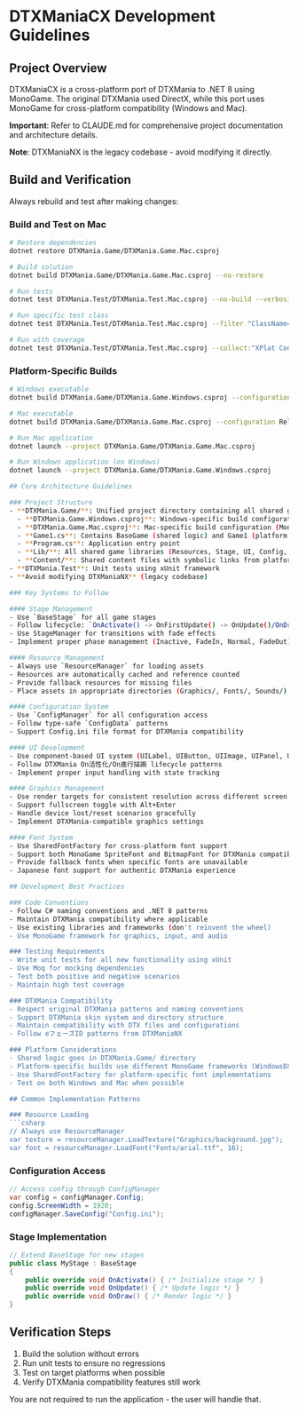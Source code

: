 # DTXManiaCX Development Guidelines

## Project Overview
DTXManiaCX is a cross-platform port of DTXMania to .NET 8 using MonoGame. The original DTXMania used DirectX, while this port uses MonoGame for cross-platform compatibility (Windows and Mac).

**Important**: Refer to CLAUDE.md for comprehensive project documentation and architecture details.

**Note**: DTXManiaNX is the legacy codebase - avoid modifying it directly.

## Build and Verification
Always rebuild and test after making changes:

### Build and Test on Mac
```bash
# Restore dependencies
dotnet restore DTXMania.Game/DTXMania.Game.Mac.csproj

# Build solution
dotnet build DTXMania.Game/DTXMania.Game.Mac.csproj --no-restore

# Run tests
dotnet test DTXMania.Test/DTXMania.Test.Mac.csproj --no-build --verbosity normal

# Run specific test class
dotnet test DTXMania.Test/DTXMania.Test.Mac.csproj --filter "ClassName=ConfigManagerTests"

# Run with coverage
dotnet test DTXMania.Test/DTXMania.Test.Mac.csproj --collect:"XPlat Code Coverage" --results-directory ./TestResults
```

### Platform-Specific Builds
```bash
# Windows executable
dotnet build DTXMania.Game/DTXMania.Game.Windows.csproj --configuration Release

# Mac executable  
dotnet build DTXMania.Game/DTXMania.Game.Mac.csproj --configuration Release

# Run Mac application
dotnet launch --project DTXMania.Game/DTXMania.Game.Mac.csproj

# Run Windows application (on Windows)
dotnet launch --project DTXMania.Game/DTXMania.Game.Windows.csproj

## Core Architecture Guidelines

### Project Structure
- **DTXMania.Game/**: Unified project directory containing all shared game logic
  - **DTXMania.Game.Windows.csproj**: Windows-specific build configuration (MonoGame.Framework.WindowsDX)
  - **DTXMania.Game.Mac.csproj**: Mac-specific build configuration (MonoGame.Framework.DesktopGL)
  - **Game1.cs**: Contains BaseGame (shared logic) and Game1 (platform entry point)
  - **Program.cs**: Application entry point
  - **Lib/**: All shared game libraries (Resources, Stage, UI, Config, etc.)
  - **Content/**: Shared content files with symbolic links from platform builds
- **DTXMania.Test**: Unit tests using xUnit framework
- **Avoid modifying DTXManiaNX** (legacy codebase)

### Key Systems to Follow

#### Stage Management
- Use `BaseStage` for all game stages
- Follow lifecycle: `OnActivate() -> OnFirstUpdate() -> OnUpdate()/OnDraw() -> OnTransitionOut() -> OnDeactivate()`
- Use StageManager for transitions with fade effects
- Implement proper phase management (Inactive, FadeIn, Normal, FadeOut)

#### Resource Management
- Always use `ResourceManager` for loading assets
- Resources are automatically cached and reference counted
- Provide fallback resources for missing files
- Place assets in appropriate directories (Graphics/, Fonts/, Sounds/)

#### Configuration System
- Use `ConfigManager` for all configuration access
- Follow type-safe `ConfigData` patterns
- Support Config.ini file format for DTXMania compatibility

#### UI Development
- Use component-based UI system (UILabel, UIButton, UIImage, UIPanel, UIList)
- Follow DTXMania On活性化/On進行描画 lifecycle patterns
- Implement proper input handling with state tracking

#### Graphics Management
- Use render targets for consistent resolution across different screen sizes
- Support fullscreen toggle with Alt+Enter
- Handle device lost/reset scenarios gracefully
- Implement DTXMania-compatible graphics settings

#### Font System
- Use SharedFontFactory for cross-platform font support
- Support both MonoGame SpriteFont and BitmapFont for DTXMania compatibility
- Provide fallback fonts when specific fonts are unavailable
- Japanese font support for authentic DTXMania experience

## Development Best Practices

### Code Conventions
- Follow C# naming conventions and .NET 8 patterns
- Maintain DTXMania compatibility where applicable
- Use existing libraries and frameworks (don't reinvent the wheel)
- Use MonoGame framework for graphics, input, and audio

### Testing Requirements
- Write unit tests for all new functionality using xUnit
- Use Moq for mocking dependencies
- Test both positive and negative scenarios
- Maintain high test coverage

### DTXMania Compatibility
- Respect original DTXMania patterns and naming conventions
- Support DTXMania skin system and directory structure
- Maintain compatibility with DTX files and configurations
- Follow eフェーズID patterns from DTXManiaNX

### Platform Considerations
- Shared logic goes in DTXMania.Game/ directory
- Platform-specific builds use different MonoGame frameworks (WindowsDX vs DesktopGL)
- Use SharedFontFactory for platform-specific font implementations
- Test on both Windows and Mac when possible

## Common Implementation Patterns

### Resource Loading
```csharp
// Always use ResourceManager
var texture = resourceManager.LoadTexture("Graphics/background.jpg");
var font = resourceManager.LoadFont("Fonts/arial.ttf", 16);
```

### Configuration Access
```csharp
// Access config through ConfigManager
var config = configManager.Config;
config.ScreenWidth = 1920;
configManager.SaveConfig("Config.ini");
```

### Stage Implementation
```csharp
// Extend BaseStage for new stages
public class MyStage : BaseStage
{
    public override void OnActivate() { /* Initialize stage */ }
    public override void OnUpdate() { /* Update logic */ }
    public override void OnDraw() { /* Render logic */ }
}
```

## Verification Steps
1. Build the solution without errors
2. Run unit tests to ensure no regressions
3. Test on target platforms when possible
4. Verify DTXMania compatibility features still work

You are not required to run the application - the user will handle that.